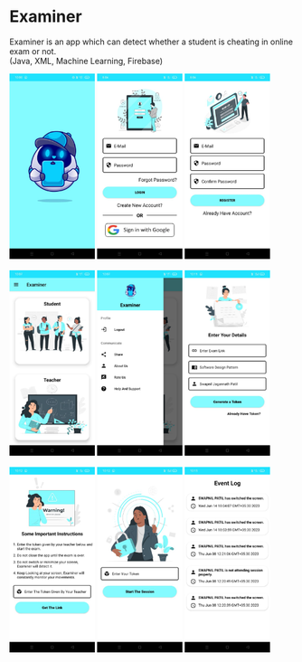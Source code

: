 # Examiner
Examiner is an app which can detect whether a student is cheating in online exam or not.<br>
(Java, XML, Machine Learning, Firebase)<br>
<div>
  <img src="images/splashscreen.jfif" alt="Image 1" style="width:30%;">
  <img src="images/loginimg.jpeg" alt="Image 2" style="width:30%;">
  <img src="images/registerimg.jpeg" alt="Image 3" style="width:30%;">
</div>
<br>
<div>
  <img src="images/home.jfif" alt="Image 4" style="width:30%;">
  <img src="images/nav.jfif" alt="Image 5" style="width:30%;">
  <img src="images/teacher.jfif" alt="Image 6" style="width:30%;">
</div>
<br>
<div>
  <img src="images/student.jfif" alt="Image 7" style="width:30%;">
  <img src="images/teachertoken.jfif" alt="Image 8" style="width:30%;">
  <img src="images/eventlog.jfif" alt="Image 9" style="width:30%;">
</div>
